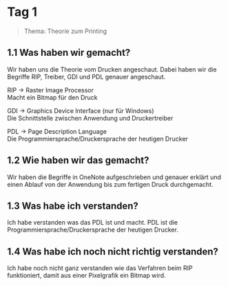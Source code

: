 # Tag 1

> Thema: Theorie zum Printing

## 1.1 Was haben wir gemacht?

Wir haben uns die Theorie vom Drucken angeschaut. Dabei haben wir die Begriffe RIP, Treiber, GDI und PDL genauer angeschaut.

RIP -> Raster Image Processor  
<i class="fa-solid fa-circle-info"></i> Macht ein Bitmap für den Druck

GDI -> Graphics Device Interface (nur für Windows)  
<i class="fa-solid fa-circle-info"></i> Die Schnittstelle zwischen Anwendung und Druckertreiber

PDL -> Page Description Language  
<i class="fa-solid fa-circle-info"></i> Die Programmiersprache/Druckersprache der heutigen Drucker

## 1.2 Wie haben wir das gemacht?

Wir haben die Begriffe in OneNote aufgeschrieben und genauer erklärt und einen Ablauf von der Anwendung bis zum fertigen Druck durchgemacht.

## 1.3 Was habe ich verstanden?

Ich habe verstanden was das PDL ist und macht. PDL ist die Programmiersprache/Druckersprache der heutigen Drucker.

## 1.4 Was habe ich noch nicht richtig verstanden?

Ich habe noch nicht ganz verstanden wie das Verfahren beim RIP funktioniert, damit aus einer Pixelgrafik ein Bitmap wird.